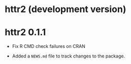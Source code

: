 # httr2 (development version)

# httr2 0.1.1

* Fix R CMD check failures on CRAN

* Added a `NEWS.md` file to track changes to the package.
